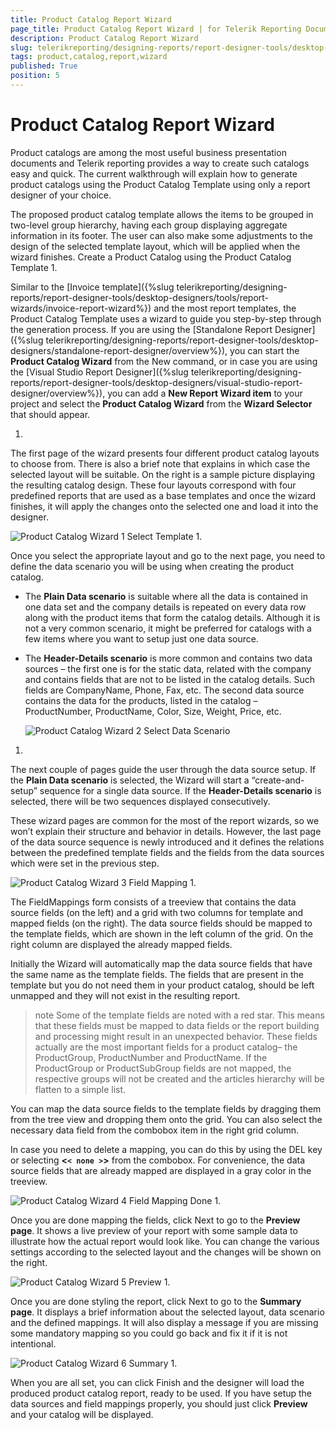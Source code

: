```yaml
---
title: Product Catalog Report Wizard
page_title: Product Catalog Report Wizard | for Telerik Reporting Documentation
description: Product Catalog Report Wizard
slug: telerikreporting/designing-reports/report-designer-tools/desktop-designers/tools/report-wizards/product-catalog-report-wizard
tags: product,catalog,report,wizard
published: True
position: 5
---
```


# Product Catalog Report Wizard



Product catalogs are among the most useful business presentation documents and Telerik reporting provides a way to create such catalogs easy and quick.
        The current walkthrough will explain how to generate product catalogs using the Product Catalog Template using only a report designer of your choice.
      

The proposed product catalog template allows the items to be grouped in two-level group hierarchy, having each group displaying aggregate information
        in its footer. The user can also make some adjustments to the design of the selected template layout, which will be applied when the wizard finishes.
      Create a Product Catalog using the Product Catalog Template
1. 

Similar to the [Invoice template]({%slug telerikreporting/designing-reports/report-designer-tools/desktop-designers/tools/report-wizards/invoice-report-wizard%}) and the most report templates, the Product Catalog Template uses a wizard to guide you step-by-step through the generation process.
              If you are using the [Standalone Report Designer]({%slug telerikreporting/designing-reports/report-designer-tools/desktop-designers/standalone-report-designer/overview%}),
              you can start the __Product Catalog Wizard__ from the New command, or in case you are using the
              [Visual Studio Report Designer]({%slug telerikreporting/designing-reports/report-designer-tools/desktop-designers/visual-studio-report-designer/overview%}),
              you can add a __New Report Wizard item__ to your project and select the __Product Catalog Wizard__ from the __Wizard Selector__ that should appear.
            
1. 

The first page of the wizard presents four different product catalog layouts to choose from.
              There is also a brief note that explains in which case the selected layout will be suitable.
              On the right is a sample picture displaying the resulting catalog design.
              These four layouts correspond with four predefined reports that are used as a base templates and once the wizard finishes,
              it will apply the changes onto the selected one and load it into the designer.
              
  ![Product Catalog Wizard 1 Select Template](images/Templates/ProductCatalog/ProductCatalogWizard_1_SelectTemplate.png)
1. 

Once you select the appropriate layout and go to the next page, you need to define the data scenario you will be using when creating the product catalog.
            

* The __Plain Data scenario__ is suitable where all the data is contained in one data set and the company details is repeated 
                  on every data row along with the product items that form the catalog details. 
                  Although it is not a very common scenario, it might be preferred for catalogs with a few items where you want to setup just one data source.
                

* The __Header-Details scenario__ is more common and contains two data sources 
                  – the first one is for the static data, related with the company and contains fields that are not to be listed in the 
                  catalog details. Such fields are CompanyName, Phone, Fax, etc. 
                  The second data source contains the data for the products, listed in the catalog – ProductNumber, ProductName, Color, Size, Weight, Price, etc.
                  
  ![Product Catalog Wizard 2 Select Data Scenario](images/Templates/ProductCatalog/ProductCatalogWizard_2_SelectDataScenario.png)
1. 

The next couple of pages guide the user through the data source setup. If the __Plain Data scenario__              is selected, the Wizard will start a “create-and-setup” sequence for a single data source.
              If the __Header-Details scenario__ is selected, there will be two sequences displayed consecutively.
            

These wizard pages are common for the most of the report wizards, so we won’t explain their structure and behavior in details.
              However, the last page of the data source sequence is newly introduced and it defines the relations between the predefined
              template fields and the fields from the data sources which were set in the previous step.
              
  ![Product Catalog Wizard 3 Field Mapping](images/Templates/ProductCatalog/ProductCatalogWizard_3_FieldMapping.png)
1. 

The FieldMappings form consists of a treeview that contains the data source fields (on the left) and a grid with two columns for template and mapped fields (on the right).
              The data source fields should be mapped to the template fields, which are shown in the left column of the grid. On the right column are displayed the already mapped fields.
            

Initially the Wizard will automatically map the data source fields that have the same name as the template fields. 
              The fields that are present in the template but you do not need them in your product catalog, 
              should be left unmapped and they will not exist in the resulting report.
            

>note Some of the template fields are noted with a red star. This means that these fields must be mapped to data fields or                the report building and processing might result in an unexpected behavior.                These fields actually are the most important fields for a product catalog– the ProductGroup, ProductNumber and ProductName.              If the ProductGroup or ProductSubGroup fields are not mapped, the respective groups will not be created and the articles hierarchy                 will be flatten to a simple list.              


You can map the data source fields to the template fields by dragging them from the tree view and dropping them onto the grid. You can also select the necessary data field from the combobox item in the right grid column.
            

In case you need to delete a mapping, you can do this by using the DEL key or selecting __<```< none >```>__ from the combobox. For convenience, the data source fields that are already mapped are displayed in a gray color in the treeview.
              
  ![Product Catalog Wizard 4 Field Mapping Done](images/Templates/ProductCatalog/ProductCatalogWizard_4_FieldMapping_Done.png)
1. 

Once you are done mapping the fields, click Next to go to the __Preview page__. It shows a live preview of your report
              with some sample data to illustrate how the actual report would look like. You can change the various settings according to the selected
              layout and the changes will be shown on the right.
              
  ![Product Catalog Wizard 5 Preview](images/Templates/ProductCatalog/ProductCatalogWizard_5_Preview.png)
1. 

Once you are done styling the report, click Next to go to the __Summary page__. It displays a brief information about
              the selected layout, data scenario and the defined mappings. It will also display a message if you are missing some mandatory mapping so you could go back and fix it if it is not intentional.
              
  ![Product Catalog Wizard 6 Summary](images/Templates/ProductCatalog/ProductCatalogWizard_6_Summary.png)
1. 

When you are all set, you can click Finish and the designer will load the produced product catalog report, ready to be used.
              If you have setup the data sources and field mappings properly, you should just click __Preview__ and your catalog will be displayed.
            
